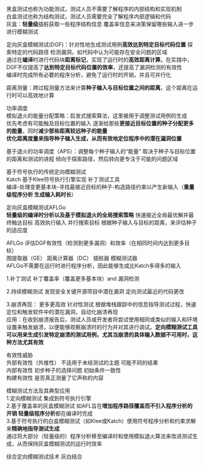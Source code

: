 黑盒测试也称为功能测试，测试人员不需要了解程序的内部结构和实现机制    
白盒测试也称为结构测试，测试人员需要完全了解程序内部逻辑和代码   
灰盒：**轻量级**插桩获取一些程序结构信息 覆盖率信息来决策保留哪些输入进一步进行模糊测试

定向灰盒模糊测试(DGF)：针对性地生成测试用例**高效达到特定目标代码位置** 探索特定的代码路径 检测漏洞，如代码中认为可能存在安全问题的区域    
通过在**编译**时进行代码块**距离标记**，实现了运行时的**高效距离计算**。在实践中，DGF不仅提高了**达到特定目标代码位置的效率**，还提高了漏洞检测的有效性   
编译时完成所有必要的程序分析，避免了运行时的开销，并且可并行化   

距离测量：跨过程测量方法来计算**种子输入与目标位置之间的距离**，这个距离在运行时可以高效地计算   

功率调度  
模拟退火的能量分配策略：启发式搜索算法，这里被用于调整测试用例的生成   
优先考虑有可能触及目标位置的输入 逐渐给那些**更接近目标位置的种子分配更多的能量**，同时**减少那些距离较远种子的能量**    
**优化距离度量来指导种子输入生成，从而有效地定位程序中的潜在漏洞位置**   

基于退火的功率调度（APS）：调整每个种子输入的“能量” 取决于种子与目标位置的距离和测试的进程 倾向于探索路径，然后转向更专注于可能的问题区域    


基于符号执行的传统定向模糊测试    
Katch 基于Klee符号执行引擎实现 补丁测试工具    
编译-处理变更基本块-寻找最接近目标的种子-构造路径约束以产生新输入（**重量级程序分析 生成输入耗时长**）   

定向灰盒模糊测试AFLGo   
**轻量级的编译时分析以及基于模拟退火的全局搜索策略**  快速接近全局最优解并最终触达目标  高效执行输入  并行搜索目标  根据种子输入与目标的距离，来评估种子的适应度    



AFLGo 评估DGF有效性（检测到更多漏洞）和效率（在相同时间内达到更多目标）   
图提取器（GE） 距离计算器（DC） 插桩器 模糊测试器   
AFLGo不需要在运行时进行程序分析，因此能够生成比Katch多得多的输入   

1.补丁测试  补丁覆盖率（覆盖更多基本块）and 漏洞检测   

2.持续模糊测试 发现安全关键开源项目中潜在漏洞 定向测试最近的代码更改   

3.崩溃再现： 更多更高效 针对性测试 根据堆栈跟踪中的信息指导测试过程，快速定位和触发软件中的潜在漏洞，自动化崩溃再现   
应用：在收到崩溃报告后，测试人员或开发者将尝试使用相同或类似的输入和环境设置来触发崩溃，以便能够观察崩溃时的行为并对其进行调试。**定向模糊测试工具可以用来生成引发特定崩溃的测试用例，尤其当崩溃的具体输入数据不可用时，这种方法尤其有效**    


有效性威胁   
外部有效性（外推性） 不适用于未经测试的主题 可能不同的结果   
内部有效性 初步种子的选择问题 初始条件一致性   
构建有效性 是否真正测量了它声称的内容   


模糊测试方法及其典型应用   
1.定向模糊测试 集成到符号执行引擎    
2.基于覆盖率的灰盒模糊测试 如AFL旨在**增加程序路径覆盖而不引入程序分析的开销 轻量级程序分析**都在编译时完成   
3.基于符号执行的白盒模糊测试（如Klee或Katch）使用符号程序分析和约束求解来**精确地指导测试生成**    
通过将大部分（轻量级的）程序分析移至编译时和使用模拟退火算法来改进测试生成，从而保持灰盒模糊测试的运行时效率   

综合定向模糊测试技术 灰白结合   











